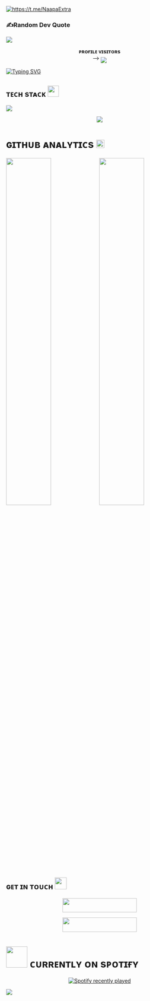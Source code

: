 <a href="https://github.com/proyato"><img src="https://readme-typing-svg.herokuapp.com?font=Russo+One&size=30&duration=4000&pause=1000&color=F7F7F7&width=435&lines=Hey%2C+my+self+Abdullah+;From+Chittagong%2C+Bangladesh;Bot/Web+Dev!;Telegram%3A+%40TeamMayhem" alt="https://t.me/NaapaExtra" /></a>

### ✍️Random Dev Quote
![](https://quotes-github-readme.vercel.app/api?type=horizontal&theme=radical)

<p align="center">
    <b>ᴘʀᴏғɪʟᴇ ᴠɪsɪᴛᴏʀs</b><br>
 -->    <img align="middle" src="https://profile-counter.glitch.me/proyato/count.svg" />
</p>

<a href="https://git.io/typing-svg"><img src="https://readme-typing-svg.demolab.com?font=Caveat&weight=600&size=60&duration=3500&pause=1200&center=true&vCenter=true&width=1080&height=100&color=f75c7e&lines=Hi!%2C+I'm+Abdullah;I'm++Not+a+Developer+" alt="Typing SVG" /></a> </p>


<h2>ᴛᴇᴄʜ sᴛᴀᴄᴋ <img src="https://graph.org/file/9854fc0cb3d8640be124a-d900b6f878b73a449a.jpg"width="30"</img></h2>

![](https://skillicons.dev/icons?i=python,vscode,linux,git,github,githubactions,flask,html,markdown,sqlite,mysql,postgres,redis)

<p align="center">
  <a href="https://t.me/NaapaExtra"><img src="https://graph.org/file/9854fc0cb3d8640be124a-d900b6f878b73a449a.jpg"></a>
    </p>
<p align="center">

</p>

<h3>
    
<h1>ɢɪᴛʜᴜʙ ᴀɴᴀʟʏᴛɪᴄs <img src="https://emojis.slackmojis.com/emojis/images/1621024394/39092/cat-roll.gif?1621024394" width="22"></h1>
  

[<img src="https://github-readme-stats.vercel.app/api?username=TypeAbdullah&count_private=true&show_icons=true&theme=chartreuse-dark&custom_title=What%27s+the+craic?&include_all_commits=true&hide_border=true&bg_color=000000" width="49%">](https://github.com/TypeAbdullah) [<img src="https://github-readme-streak-stats.herokuapp.com/?user=TypeAbdullah&theme=chartreuse-dark&hide_border=True&bg_color=000000" width="49%">](https://github.com/TypeAbdullah)
    

    
<h2>ɢᴇᴛ ɪɴ ᴛᴏᴜᴄʜ <img src="https://media.giphy.com/media/LnQjpWaON8nhr21vNW/giphy.gif" width="32"/></h2>

<p align="center">
<a href="https://telegram.me/NaapaExtra"><img src="https://img.shields.io/badge/-Contact%20Me-black.svg?style=for-the-badge&logo=Telegram" width="200" height="38.5"/></a>
</p>
<p align="center">
<a href="https://telegram.me/TeamMayhem"><img src="https://img.shields.io/badge/-Support%20Channel-black.svg?style=for-the-badge&logo=Telegram" width="200" height="38.5"/></a>
</p>

<h1> <img src="https://raw.githubusercontent.com/proyato/proyato/master/resources/songs.gif" width="57px"> ᴄᴜʀʀᴇɴᴛʟʏ ᴏɴ sᴘᴏᴛɪғʏ </h1>

<!--
Spotify
-->

<div align="center">
  <a href="https://t.me/NaapaExtra" target="_blank">
    <img src="https://spotify-recently-played-readme.vercel.app/api?user=31wf4eiltwgxxzm65hbbdnpf4xru&count=1&unique=true" alt="Spotify recently played"  />
  </a>
</div>

[<img src="https://github.com/phoenix-monarch/phoenix-monarch/blob/master/resources/hr.gif"/>](https://github.com/TypeAbdullah/)
